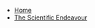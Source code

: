 - [Home](/ "Home")
- [The Scientific Endeavour](school/sec/sci/s-01-the-scientific-endeavour "The Scientific Endeavour")
